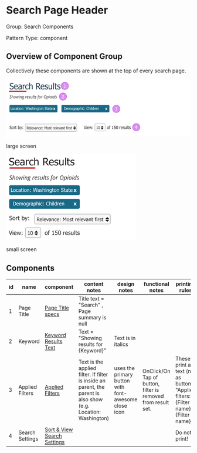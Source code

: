 # Search Page Header

Group: Search Components

Pattern Type: component

## Overview of Component Group

Collectively these components are shown at the top of every search page.

![](images/search_header.png)

large screen

![](images/search_header_small.png)

small screen

## Components


| id | name | component | content notes | design notes | functional notes | printing rules |
| ------------- | ------------- | ------------- | ------------- | ------------- | ------------- | ------------- |
| 1 | Page Title | [Page Title specs](https://mylink) | Title text = "Search" , Page summary is null |  |  |  |
| 2 | Keyword | [Keyword Results Text](https://mylink) | Text = "Showing results for {Keyword}" | Text is in italics |  |  |
| 3 | Applied Filters | [Applied Filters](https://mylink) | Text is the applied filter. If filter is inside an parent, the parent is also show (e.g. Location: Washington) | uses the primary button with font-awesome close icon | OnClick/On Tap of button, filter is removed from result set. | These print as text (not as buttons) "Applied filters: {Filter name}, {Filter name}" |
| 4 | Search Settings | [Sort & View Search Settings](https://mylink) |  |  |  | Do not print! |
